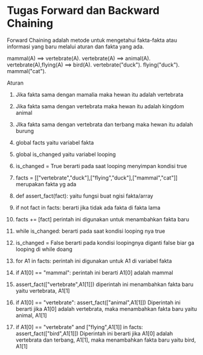 # Tugas Forward dan Backward Chaining

Forward Chaining adalah metode untuk mengetahui fakta-fakta atau informasi yang baru melalui aturan dan fakta yang ada.

mammal(A) ==> vertebrate(A).
vertebrate(A) ==> animal(A).
vertebrate(A),flying(A) ==> bird(A).
vertebrate("duck").
flying("duck").
mammal("cat").

Aturan
1. Jika fakta sama dengan mamalia maka hewan itu adalah vertebrata
2. Jika fakta sama dengan vertebrata maka hewan itu adalah kingdom animal
3. JIka fakta sama dengan vertebrata dan terbang maka hewan itu adalah burung

1. global facts yaitu variabel fakta
2. global is_changed yaitu variabel looping
3. is_changed = True berarti pada saat looping menyimpan kondisi true
4. facts = [["vertebrate","duck"],["flying","duck"],["mammal","cat"]] merupakan fakta yg ada
5. def assert_fact(fact): yaitu fungsi buat ngisi fakta/array
6. if not fact in facts: berarti jika tidak ada fakta di fakta lama
7. facts += [fact] perintah ini digunakan untuk menambahkan fakta baru
8. while is_changed: berarti pada saat kondisi looping nya true
9. is_changed = False berarti pada kondisi loopingnya diganti false biar ga looping di while doang
10. for A1 in facts: perintah ini digunakan untuk A1 di variabel fakta
11. if A1[0] == "mammal": perintah ini berarti A1[0] adalah mammal
12. assert_fact(["vertebrate",A1[1]]) diperintah ini menambahkan fakta baru yaitu vertebrata, A1[1]
13. if A1[0] == "vertebrate":
       assert_fact(["animal",A1[1]])
    Diperintah ini berarti jika A1[0] adalah vertebrata, maka menambahkan fakta baru yaitu animal, A1[1]
14. if A1[0] == "vertebrate" and ["flying",A1[1]] in facts:
      assert_fact(["bird",A1[1]])
    Diperintah ini berarti jika A1[0] adalah vertebrata dan terbang, A1[1], maka menambahkan fakta baru yaitu bird, A1[1]
